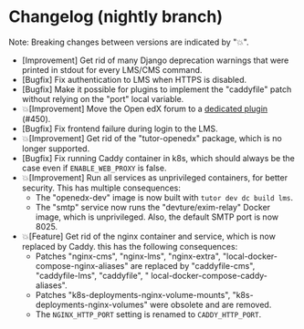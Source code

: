 # Changelog (nightly branch)

Note: Breaking changes between versions are indicated by "💥".

- [Improvement] Get rid of many Django deprecation warnings that were printed in stdout for every LMS/CMS command.
- [Bugfix] Fix authentication to LMS when HTTPS is disabled.
- [Bugfix] Make it possible for plugins to implement the "caddyfile" patch without relying on the "port" local variable.
- 💥[Improvement] Move the Open edX forum to a [dedicated plugin](https://github.com/overhangio/tutor-forum/) (#450).
- [Bugfix] Fix frontend failure during login to the LMS.
- 💥[Improvement] Get rid of the "tutor-openedx" package, which is no longer supported.
- [Bugfix] Fix running Caddy container in k8s, which should always be the case even if `ENABLE_WEB_PROXY` is false.
- 💥[Improvement] Run all services as unprivileged containers, for better security. This has multiple consequences:
  - The "openedx-dev" image is now built with `tutor dev dc build lms`.
  - The "smtp" service now runs the "devture/exim-relay" Docker image, which is unprivileged. Also, the default SMTP port is now 8025.
- 💥[Feature] Get rid of the nginx container and service, which is now replaced by Caddy. this has the following consequences:
    - Patches "nginx-cms", "nginx-lms", "nginx-extra", "local-docker-compose-nginx-aliases" are replaced by "caddyfile-cms", "caddyfile-lms", "caddyfile", " local-docker-compose-caddy-aliases".
    - Patches "k8s-deployments-nginx-volume-mounts", "k8s-deployments-nginx-volumes" were obsolete and are removed.
    - The `NGINX_HTTP_PORT` setting is renamed to `CADDY_HTTP_PORT`.
